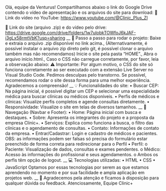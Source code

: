Olá, equipe da Venturus! Compartilhamos abaixo o link do Google Drive contendo o vídeo de apresentação e os arquivos do site para download: 🔗 Link do vídeo no YouTube: https://www.youtube.com/@Clinic_Plus_Zl

🔗 Link do site (arquivo .zip) e do vídeo pelo drive: https://drive.google.com/drive/folders/1w7ulobkTOWfoJ6kJAF-i3gLx58rmtVbK?usp=sharing __ 📝 Passo a passo para rodar o projeto: Baixe e extraia o arquivo .zip disponível no link acima., (Alternativamente, é possível instalar o arquivo zip direto pelo git, é possível clonar o arquivo também mas não recomendamos) Inicie o site pela pasta “HOME”., Abra o arquivo início.html., Caso o CSS não carregue corretamente, por favor, leia a observação abaixo: ⚠️ Importante: Por algum motivo, o CSS do site só funciona corretamente ao ser executado com a extensão Live Server no Visual Studio Code. Pedimos desculpas pelo transtorno. Se possível, recomendamos rodar o site dessa forma para uma melhor experiência. Agradecemos a compreensão! __ 💡 Funcionalidades do site: • Buscar CEP: Na página inicial, é possível digitar um CEP e selecionar uma especialidade médica para buscar clínicas ou médicos disponíveis. • Perfis de médicos e clínicas: Visualize perfis completos e agende consultas diretamente. • Responsividade: Visualize o site em telas de diversos tamanhos. __ 🔗 Navegação (Navbar e Footer): • Home: Página inicial com busca e destaques. • Sobre: Apresenta os integrantes do projeto e a proposta da empresa Clinic+. • Serviços: Explica como funciona a busca, o filtro das clínicas e o agendamento de consultas. • Contato: Informações de contato da empresa. • Entrar/Cadastrar: Login e cadastro de médicos e pacientes. OBS: as informações podem ser falsas só precisa do formulário estar preenchido de forma correta para redirecionar para o Perfil • Perfil: o Paciente: Visualização de dados, consultas e exames pendentes. o Médico: Acesso às informações do profissional e seus agendamentos. o Ambos os perfis têm opção de logout. __ 💻 Tecnologias utilizadas: • HTML • CSS • JavaScript Optamos por essas tecnologias por serem as que estamos aprendendo no momento e por sua facilidade e ampla aplicação em projetos web. __ 🙏 Agradecemos pela atenção e ficamos à disposição para qualquer dúvida ou feedback. Atenciosamente, Equipe Clinic+
